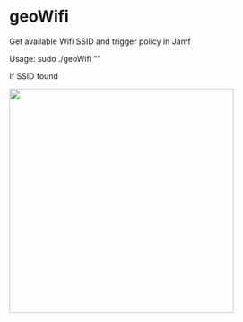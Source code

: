 # geoWifi
Get available Wifi SSID and trigger policy in Jamf

Usage:
  sudo ./geoWifi "<SSID>"
  
If SSID found
 
<img src="https://github.com/djquazzi/djquazzi.github.io/blob/master/images/Alert.png" width="400">
  
  
